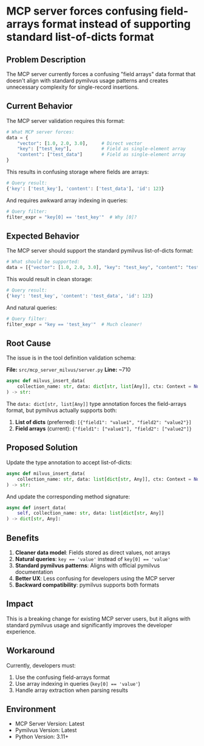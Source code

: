 # MCP server forces confusing field-arrays format instead of supporting standard list-of-dicts format

## Problem Description

The MCP server currently forces a confusing "field arrays" data format that doesn't align with standard pymilvus usage patterns and creates unnecessary complexity for single-record insertions.

## Current Behavior

The MCP server validation requires this format:
```python
# What MCP server forces:
data = {
    "vector": [1.0, 2.0, 3.0],     # Direct vector
    "key": ["test_key"],           # Field as single-element array  
    "content": ["test_data"]       # Field as single-element array
}
```

This results in confusing storage where fields are arrays:
```python
# Query result:
{'key': ['test_key'], 'content': ['test_data'], 'id': 123}
```

And requires awkward array indexing in queries:
```python
# Query filter:
filter_expr = "key[0] == 'test_key'"  # Why [0]?
```

## Expected Behavior

The MCP server should support the standard pymilvus list-of-dicts format:
```python
# What should be supported:
data = [{"vector": [1.0, 2.0, 3.0], "key": "test_key", "content": "test_data"}]
```

This would result in clean storage:
```python
# Query result:
{'key': 'test_key', 'content': 'test_data', 'id': 123}
```

And natural queries:
```python
# Query filter:
filter_expr = "key == 'test_key'"  # Much cleaner!
```

## Root Cause

The issue is in the tool definition validation schema:

**File:** `src/mcp_server_milvus/server.py`
**Line:** ~710

```python
async def milvus_insert_data(
    collection_name: str, data: dict[str, list[Any]], ctx: Context = None
) -> str:
```

The `data: dict[str, list[Any]]` type annotation forces the field-arrays format, but pymilvus actually supports both:
1. **List of dicts** (preferred): `[{"field1": "value1", "field2": "value2"}]`
2. **Field arrays** (current): `{"field1": ["value1"], "field2": ["value2"]}`

## Proposed Solution

Update the type annotation to accept list-of-dicts:

```python
async def milvus_insert_data(
    collection_name: str, data: list[dict[str, Any]], ctx: Context = None
) -> str:
```

And update the corresponding method signature:
```python
async def insert_data(
    self, collection_name: str, data: list[dict[str, Any]]
) -> dict[str, Any]:
```

## Benefits

1. **Cleaner data model**: Fields stored as direct values, not arrays
2. **Natural queries**: `key == 'value'` instead of `key[0] == 'value'`
3. **Standard pymilvus patterns**: Aligns with official pymilvus documentation
4. **Better UX**: Less confusing for developers using the MCP server
5. **Backward compatibility**: pymilvus supports both formats

## Impact

This is a breaking change for existing MCP server users, but it aligns with standard pymilvus usage and significantly improves the developer experience.

## Workaround

Currently, developers must:
1. Use the confusing field-arrays format
2. Use array indexing in queries (`key[0] == 'value'`)
3. Handle array extraction when parsing results

## Environment

- MCP Server Version: Latest
- Pymilvus Version: Latest
- Python Version: 3.11+
